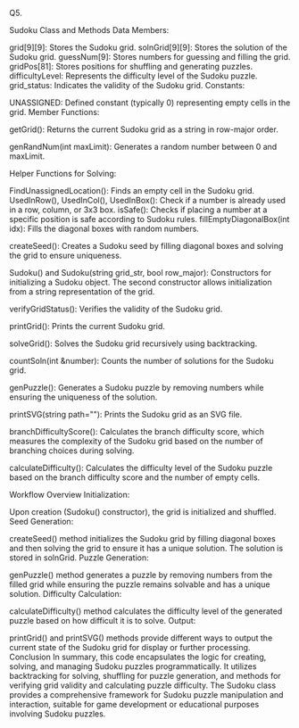 Q5.

Sudoku Class and Methods
Data Members:

grid[9][9]: Stores the Sudoku grid.
solnGrid[9][9]: Stores the solution of the Sudoku grid.
guessNum[9]: Stores numbers for guessing and filling the grid.
gridPos[81]: Stores positions for shuffling and generating puzzles.
difficultyLevel: Represents the difficulty level of the Sudoku puzzle.
grid_status: Indicates the validity of the Sudoku grid.
Constants:

UNASSIGNED: Defined constant (typically 0) representing empty cells in the grid.
Member Functions:

getGrid(): Returns the current Sudoku grid as a string in row-major order.

genRandNum(int maxLimit): Generates a random number between 0 and maxLimit.

Helper Functions for Solving:

FindUnassignedLocation(): Finds an empty cell in the Sudoku grid.
UsedInRow(), UsedInCol(), UsedInBox(): Check if a number is already used in a row, column, or 3x3 box.
isSafe(): Checks if placing a number at a specific position is safe according to Sudoku rules.
fillEmptyDiagonalBox(int idx): Fills the diagonal boxes with random numbers.

createSeed(): Creates a Sudoku seed by filling diagonal boxes and solving the grid to ensure uniqueness.

Sudoku() and Sudoku(string grid_str, bool row_major): Constructors for initializing a Sudoku object. The second constructor allows initialization from a string representation of the grid.

verifyGridStatus(): Verifies the validity of the Sudoku grid.

printGrid(): Prints the current Sudoku grid.

solveGrid(): Solves the Sudoku grid recursively using backtracking.

countSoln(int &number): Counts the number of solutions for the Sudoku grid.

genPuzzle(): Generates a Sudoku puzzle by removing numbers while ensuring the uniqueness of the solution.

printSVG(string path=""): Prints the Sudoku grid as an SVG file.

branchDifficultyScore(): Calculates the branch difficulty score, which measures the complexity of the Sudoku grid based on the number of branching choices during solving.

calculateDifficulty(): Calculates the difficulty level of the Sudoku puzzle based on the branch difficulty score and the number of empty cells.

Workflow Overview
Initialization:

Upon creation (Sudoku() constructor), the grid is initialized and shuffled.
Seed Generation:

createSeed() method initializes the Sudoku grid by filling diagonal boxes and then solving the grid to ensure it has a unique solution. The solution is stored in solnGrid.
Puzzle Generation:

genPuzzle() method generates a puzzle by removing numbers from the filled grid while ensuring the puzzle remains solvable and has a unique solution.
Difficulty Calculation:

calculateDifficulty() method calculates the difficulty level of the generated puzzle based on how difficult it is to solve.
Output:

printGrid() and printSVG() methods provide different ways to output the current state of the Sudoku grid for display or further processing.
Conclusion
In summary, this code encapsulates the logic for creating, solving, and managing Sudoku puzzles programmatically. It utilizes backtracking for solving, shuffling for puzzle generation, and methods for verifying grid validity and calculating puzzle difficulty. The Sudoku class provides a comprehensive framework for Sudoku puzzle manipulation and interaction, suitable for game development or educational purposes involving Sudoku puzzles.

